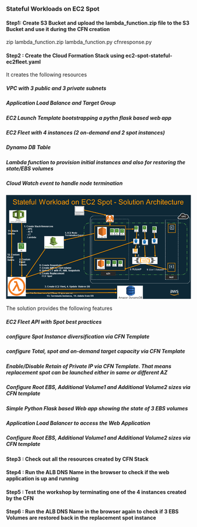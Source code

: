 ### Stateful Workloads on EC2 Spot

#### Step1:  Create S3 Bucket and upload the lambda_function.zip file to the S3 Bucket and use it during the CFN creation
zip lambda_function.zip lambda_function.py cfnresponse.py

#### Step2 :  Create the Cloud Formation Stack using ec2-spot-stateful-ec2fleet.yaml
 It creates the following resources
 
 ##### VPC with 3 public and 3 private subnets
 ##### Application Load Balance and Target Group
 ##### EC2 Launch Template bootstrapping a pythn flask based web app
 ##### EC2 Fleet with 4 instances (2 on-demand and 2 spot instances)
 ##### Dynamo DB Table
 ##### Lambda function to provision initial instances and also for restoring the state/EBS volumes
 ##### Cloud Watch event to handle node termination
 
  ![Alt text](diagram.png?raw=true "Diagram")
  
  The solution provides the following features
  ##### EC2 Fleet API with Spot best practices
  ##### configure Spot Instance diversification via CFN Template
  ##### configure Total, spot and on-demand target capacity via CFN Template
  ##### Enable/Disable Retain of Private IP via CFN Template. That means replacement spot can be launched either in same or different AZ
  ##### Configure Root EBS, Additional Volume1 and Additional Volume2 sizes via CFN template
  ##### Simple Python Flask based Web app showing the state of 3 EBS volumes 
  ##### Application Load Balancer to access the Web Application
  ##### Configure Root EBS, Additional Volume1 and Additional Volume2 sizes via CFN template
  
  
 
  
  
#### Step3 :  Check out all the resources created by CFN Stack

#### Step4 :  Run the ALB DNS Name in the browser to check if the web application is up and running

#### Step5 :  Test the workshop by terminating one of the 4 instances created by the CFN

#### Step6 :  Run the ALB DNS Name in the browser again to check if 3 EBS Volumes are restored back in the replacement spot instance
